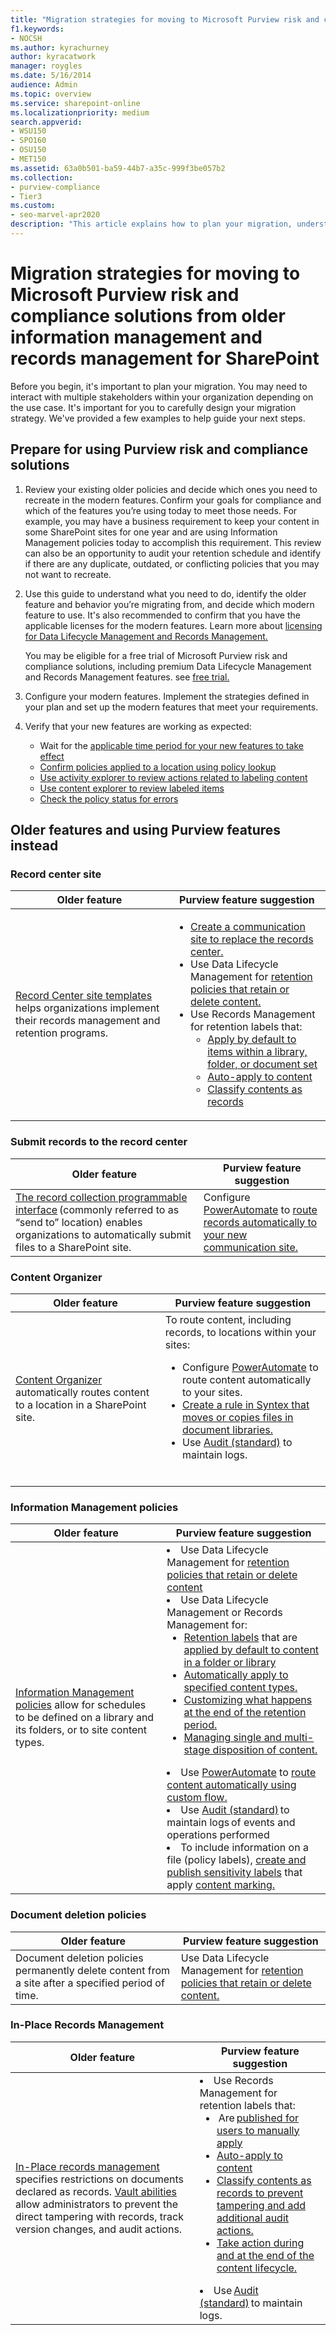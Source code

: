 ```yaml
---
title: "Migration strategies for moving to Microsoft Purview risk and compliance solutions from older information management and records management for SharePoint"
f1.keywords:
- NOCSH
ms.author: kyrachurney
author: kyracatwork
manager: roygles
ms.date: 5/16/2014
audience: Admin
ms.topic: overview
ms.service: sharepoint-online
ms.localizationpriority: medium
search.appverid:
- WSU150
- SPO160
- OSU150
- MET150
ms.assetid: 63a0b501-ba59-44b7-a35c-999f3be057b2
ms.collection:
- purview-compliance
- Tier3
ms.custom:
- seo-marvel-apr2020
description: "This article explains how to plan your migration, understand the modern solution, and decide which modern solution to use."
---
```


# Migration strategies for moving to Microsoft Purview risk and compliance solutions from older information management and records management for SharePoint 

Before you begin, it's important to plan your migration. You may need to interact with multiple stakeholders within your organization depending on the use case. It's important for you to carefully design your migration strategy. We've provided a few examples to help guide your next steps. 

## Prepare for using Purview risk and compliance solutions 

1. Review your existing older policies and decide which ones you need to recreate in the modern features. Confirm your goals for compliance and which of the features you’re using today to meet those needs. For example, you may have a business requirement to keep your content in some SharePoint sites for one year and are using Information Management policies today to accomplish this requirement. This review can also be an opportunity to audit your retention schedule and identify if there are any duplicate, outdated, or conflicting policies that you may not want to recreate. 

1. Use this guide to understand what you need to do, identify the older feature and behavior you’re migrating from, and decide which modern feature to use. It's also recommended to confirm that you have the applicable licenses for the modern features. Learn more about [licensing for Data Lifecycle Management and Records Management.](/office365/servicedescriptions/microsoft-365-service-descriptions/microsoft-365-tenantlevel-services-licensing-guidance/microsoft-365-security-compliance-licensing-guidance)

    You may be eligible for a free trial of Microsoft Purview risk and compliance solutions, including premium Data Lifecycle Management and Records Management features. see [free trial.](/purview/compliance-easy-trials) 

1. Configure your modern features. Implement the strategies defined in your plan and set up the modern features that meet your requirements. 

1. Verify that your new features are working as expected: 

    - Wait for the [applicable time period for your new features to take effect](/purview/retention?branch=main&branchFallbackFrom=pr-en-us-5917&tabs=table-overriden) 
    - [Confirm policies applied to a location using policy lookup](/purview/retention?tabs=table-overriden&branch=main) 
    - [Use activity explorer to review actions related to labeling content](/purview/data-classification-activity-explorer?branch=main)
    - [Use content explorer to review labeled items](/purview/data-classification-content-explorer?branch=main)
    - [Check the policy status for errors](/microsoft-365/troubleshoot/retention/identify-errors-in-retention-and-retention-label-policies)
    
## Older features and using Purview features instead 

### Record center site 


|Older feature  |Purview feature suggestion  |
|---------|---------|
|[Record Center site templates](https://support.microsoft.com/en-us/office/create-a-records-center-6bf1488b-62a8-486c-90dd-54b6bcce4b3a#:~:text=You%20need%20to%20take%20the%20following%20steps%20to,on%20the%20Records%20Center%20site.%20...%20See%20More.) helps organizations implement their records management and retention programs.    |<ul><li> [Create a communication site to replace the records center.](https://support.microsoft.com/en-us/office/create-a-team-or-communication-site-551e190a-8fbe-47ae-a88a-798b443c46b1)<li> Use Data Lifecycle Management for [retention policies that retain or delete content.](/purview/create-retention-policies?tabs=teams-retention)  <li> Use Records Management for retention labels that: <br><ul><li>[Apply by default to items within a library, folder, or document set](/purview/create-apply-retention-labels?tabs=manual-outlook%2Cdefault-label-for-sharepoint)</li></li><li>[Auto-apply to content](/purview/apply-retention-labels-automatically)</li><li>[Classify contents as records](/purview/declare-records)</li>  |

### Submit records to the record center 


|Older feature   |Purview feature suggestion   |
|---------|---------|
|[The record collection programmable interface](https://support.microsoft.com/en-us/office/introduction-to-the-records-center-bae6ca5a-7b19-40e0-b433-e3613a747c2c) (commonly referred to as “send to” location) enables organizations to automatically submit files to a SharePoint site.      | Configure [PowerAutomate](/power-automate/getting-started) to [route records automatically to your new communication site.](/dynamics365/customer-service/routing-trigger-automatic)        |
 
### Content Organizer 

|Older feature   |Purview feature suggestion   |
|---------|---------|
|[Content Organizer](https://support.microsoft.com/en-us/office/configure-the-content-organizer-to-route-documents-b0875658-69bc-4f48-addb-e3c5f01f2d9a) automatically routes content to a location in a SharePoint site. |To route content, including records, to locations within your sites:<br><ul> <li> Configure [PowerAutomate](/power-automate/getting-started) to route content automatically to your sites.<li>[Create a rule in Syntex that moves or copies files in document libraries.](/microsoft-365/syntex/content-processing-create-rules)</li><li>Use [Audit (standard)](/purview/audit-solutions-overview?view=o365-worldwide&preserve-view=true) to maintain logs.</li><br></ul>       |

### Information Management policies 

|Older feature  |Purview feature suggestion  |
|---------|---------|
|[Information Management policies](intro-to-info-mgmt-policies.md) allow for schedules to be defined on a library and its folders, or to site content types. | <li> Use Data Lifecycle Management for [retention policies that retain or delete content](/purview/create-retention-policies?tabs=teams-retention%22%20%5Ct%20%22_blank)<li>Use Data Lifecycle Management or Records Management for:<br><ul> <li> [Retention labels](/purview/create-apply-retention-labels?tabs=manual-outlook%2Cdefault-label-for-sharepoint) that are [applied by default to content in a folder or library](/purview/create-apply-retention-labels?tabs=manual-outlook%2Cdefault-label-for-sharepoint)<li> [Automatically apply to specified content types.](/microsoft-365/community/auto-apply-retention-labels-in-office-365-using-content-types-and-metadata)<li>[Customizing what happens at the end of the retention period.](/purview/retention-label-flow)<li>[Managing single and multi-stage disposition of content.](/purview/disposition?view=o365-worldwide)</br></ul> </li><li>Use [PowerAutomate](/power-automate/getting-started) to [route content automatically using custom flow.](/dynamics365/customer-service/routing-trigger-automatic)<li>Use [Audit (standard)](/purview/audit-solutions-overview?view=o365-worldwide%22%20%5Cl%20%22audit-standard%22%20%5Ct%20%22_blank) to maintain logs of events and operations performed<li>To include information on a file (policy labels), [create and publish sensitivity labels](/purview/create-sensitivity-labels?view=o365-worldwide) that apply [content marking.](/purview/sensitivity-labels-office-apps)  	       |

### Document deletion policies 


|Older feature  |Purview feature suggestion  |
|---------|---------|
|Document deletion policies permanently delete content from a site after a specified period of time.      |Use Data Lifecycle Management for [retention policies that retain or delete content.](/purview/create-retention-policies?tabs=teams-retention%22%20%5Ct%20%22_blank)          |


### In-Place Records Management 


|Older feature  |Purview feature suggestion |
|---------|---------|
|[In-Place records management](https://support.microsoft.com/en-us/office/configuring-in-place-records-management-7707a878-780c-4be6-9cb0-9718ecde050a#:~:text=If%20not%20already%20done%2C%20you%20need%20to%20activate,features%20%2C%20find%20In%20Place%20...%20See%20More) specifies restrictions on documents declared as records. [Vault abilities](https://support.microsoft.com/en-us/office/introduction-to-the-records-center-bae6ca5a-7b19-40e0-b433-e3613a747c2c) allow administrators to prevent the direct tampering with records, track version changes, and audit actions.     |<li>Use Records Management for retention labels that:<br><ul> <li> Are [published for users to manually apply](/purview/create-apply-retention-labels?tabs=manual-outlook%2Cdefault-label-for-sharepoint&branch=main) <li>[Auto-apply to content](/purview/apply-retention-labels-automatically?branch=main)<li>[Classify contents as records to prevent tampering and add additional audit actions.](/purview/declare-records?branch=main)<li>[Take action during and at the end of the content lifecycle.](/purview/file-plan-manager?branch=main)</br></ul></li><li>Use [Audit (standard)](/purview/audit-solutions-overview?view=o365-worldwide&preserve-view=true&branch=main) to maintain logs.</li>|


